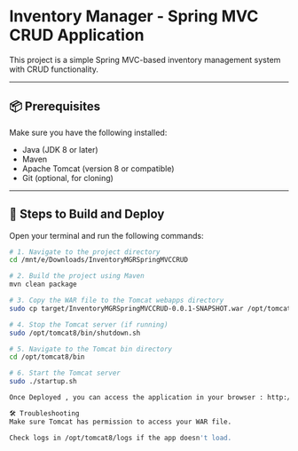 # Inventory Manager - Spring MVC CRUD Application

This project is a simple Spring MVC-based inventory management system with CRUD functionality.

---

## 📦 Prerequisites

Make sure you have the following installed:

- Java (JDK 8 or later)
- Maven
- Apache Tomcat (version 8 or compatible)
- Git (optional, for cloning)

---

## 🚀 Steps to Build and Deploy

Open your terminal and run the following commands:

```bash
# 1. Navigate to the project directory
cd /mnt/e/Downloads/InventoryMGRSpringMVCCRUD

# 2. Build the project using Maven
mvn clean package

# 3. Copy the WAR file to the Tomcat webapps directory
sudo cp target/InventoryMGRSpringMVCCRUD-0.0.1-SNAPSHOT.war /opt/tomcat8/webapps/

# 4. Stop the Tomcat server (if running)
sudo /opt/tomcat8/bin/shutdown.sh

# 5. Navigate to the Tomcat bin directory
cd /opt/tomcat8/bin

# 6. Start the Tomcat server
sudo ./startup.sh

Once Deployed , you can access the application in your browser : http://localhost:8080/InventoryMGRSpringMVCCRUD-0.0.1-SNAPSHOT/

🛠 Troubleshooting
Make sure Tomcat has permission to access your WAR file.

Check logs in /opt/tomcat8/logs if the app doesn't load.